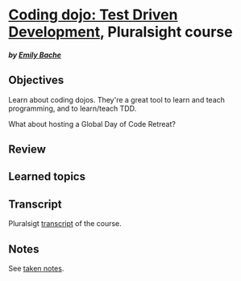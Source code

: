# [Coding dojo: Test Driven Development](https://app.pluralsight.com/library/courses/the-coding-dojo/), Pluralsight course

##### by [Emily Bache](http://coding-is-like-cooking.info/)

## Objectives

Learn about coding dojos. They're a great tool to learn and teach programming, and to learn/teach TDD.

What about hosting a Global Day of Code Retreat?

## Review

## Learned topics

## Transcript

Pluralsigt [transcript](transcript.markdown) of the course.

## Notes

See [taken notes](notes.markdown).
